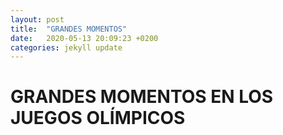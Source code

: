 ```yaml
---
layout: post
title:  "GRANDES MOMENTOS"
date:   2020-05-13 20:09:23 +0200
categories: jekyll update
---
```


# GRANDES MOMENTOS EN LOS JUEGOS OLÍMPICOS
